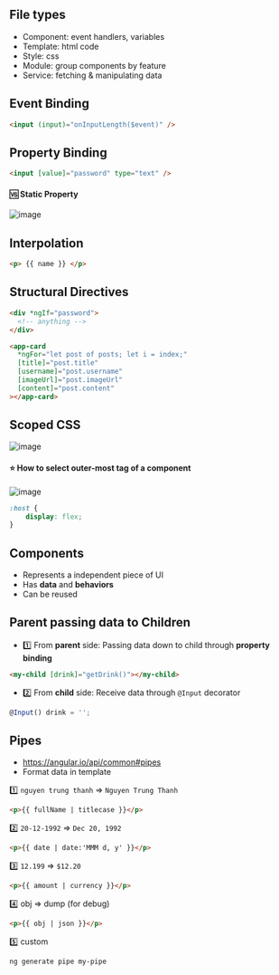 ## File types
- Component: event handlers, variables
- Template: html code
- Style: css
- Module: group components by feature
- Service: fetching & manipulating data

## Event Binding
```html
<input (input)="onInputLength($event)" />
```

## Property Binding
```html
<input [value]="password" type="text" />
```
#### 🆚 Static Property
![image](https://user-images.githubusercontent.com/28957748/126030006-fd763846-d052-4998-9b30-3ec0d72f5111.png)

## Interpolation
```html
<p> {{ name }} </p>
```

## Structural Directives
```html
<div *ngIf="password">
  <!-- anything -->
</div>
```

```html
<app-card 
  *ngFor="let post of posts; let i = index;"
  [title]="post.title" 
  [username]="post.username" 
  [imageUrl]="post.imageUrl" 
  [content]="post.content"
></app-card>
```

## Scoped CSS

![image](https://user-images.githubusercontent.com/28957748/126029192-5e9144de-08be-4729-89e6-9dde3ac21273.png)

#### ⭐ How to select outer-most tag of a component
![image](https://user-images.githubusercontent.com/28957748/126029592-b2d5dff7-1a3f-490f-866b-debea8999fdf.png)
```css
:host {
    display: flex;
}
```


## Components
- Represents a independent piece of UI
- Has __data__ and __behaviors__
- Can be reused

## Parent passing data to Children
- :one: From __parent__ side: Passing data down to child through __property binding__
```html
<my-child [drink]="getDrink()"></my-child>
```

- :two: From __child__ side: Receive data through `@Input` decorator
```js
@Input() drink = '';
```

## Pipes
- https://angular.io/api/common#pipes
- Format data in template

:one: `nguyen trung thanh` => `Nguyen Trung Thanh`
```html
<p>{{ fullName | titlecase }}</p>
```
:two: `20-12-1992` => `Dec 20, 1992`
```html
<p>{{ date | date:'MMM d, y' }}</p>
```

:three: `12.199` => `$12.20`
```html
<p>{{ amount | currency }}</p>
```

:four: obj => dump (for debug)
```html
<p>{{ obj | json }}</p>
```

:five: custom
```console
ng generate pipe my-pipe
```
